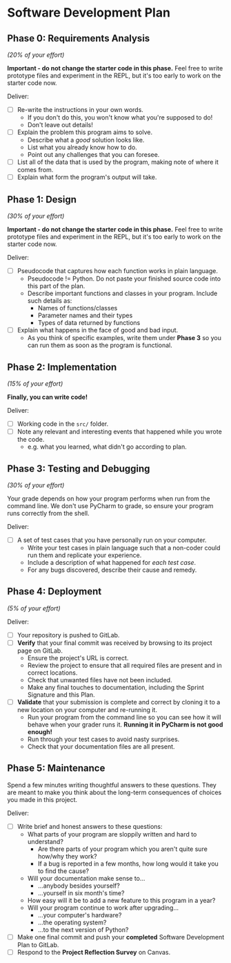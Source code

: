 # Software Development Plan  
  
Phase 0: Requirements Analysis  
------------------------------  
*(20% of your effort)*  
  
**Important - do not change the starter code in this phase.**  Feel free to write prototype files and experiment in the REPL, but it's too early to work on the starter code now.  
  
  
Deliver:  
  
*   [ ] Re-write the instructions in your own words.  
  *   If you don't do this, you won't know what you're supposed to do!  
  *   Don't leave out details!  
*   [ ] Explain the problem this program aims to solve.  
  *   Describe what a *good* solution looks like.  
  *   List what you already know how to do.  
  *   Point out any challenges that you can foresee.  
*   [ ] List all of the data that is used by the program, making note of where it comes from.  
*   [ ] Explain what form the program's output will take.

Phase 1: Design  
---------------  
*(30% of your effort)*  
  
**Important - do not change the starter code in this phase.**  Feel free to write prototype files and experiment in the REPL, but it's too early to work on the starter code now.  
  
Deliver:  
  
*   [ ] Pseudocode that captures how each function works in plain language.  
  *   Pseudocode != Python.  Do not paste your finished source code into this part of the plan.  
  *   Describe important functions and classes in your program.  Include such details as:  
        *   Names of functions/classes  
        *   Parameter names and their types  
        *   Types of data returned by functions  
*   [ ] Explain what happens in the face of good and bad input.  
  *   As you think of specific examples, write them under **Phase 3** so you can run them as soon as the program is functional.

Phase 2: Implementation  
-----------------------  
*(15% of your effort)*  
  
**Finally, you can write code!**  
  
Deliver:  
  
*   [ ] Working code in the `src/` folder.  
*   [ ] Note any relevant and interesting events that happened while you wrote the code.  
  *   e.g. what you learned, what didn't go according to plan.

Phase 3: Testing and Debugging  
------------------------------  
*(30% of your effort)*  
  
Your grade depends on how your program performs when run from the command line.  We don't use PyCharm to grade, so ensure your program runs correctly from the shell.  
  
Deliver:  
  
*   [ ] A set of test cases that you have personally run on your computer.  
  *   Write your test cases in plain language such that a non-coder could run them and replicate your experience.  
  *   Include a description of what happened for *each test case*.  
  *   For any bugs discovered, describe their cause and remedy.
  
Phase 4: Deployment  
-------------------  
*(5% of your effort)*  
  
Deliver:  
  
*   [ ] Your repository is pushed to GitLab.  
*   [ ] **Verify** that your final commit was received by browsing to its project page on GitLab.  
  *   Ensure the project's URL is correct.  
  *   Review the project to ensure that all required files are present and in correct locations.  
  *   Check that unwanted files have not been included.  
  *   Make any final touches to documentation, including the Sprint Signature and this Plan.  
*   [ ] **Validate** that your submission is complete and correct by cloning it to a new location on your computer and re-running it.  
    *  Run your program from the command line so you can see how it will behave when your grader runs it.  **Running it in PyCharm is not good enough!**  
    *   Run through your test cases to avoid nasty surprises.  
  *   Check that your documentation files are all present.

Phase 5: Maintenance  
--------------------  
  
Spend a few minutes writing thoughtful answers to these questions.  They are meant to make you think about the long-term consequences of choices you made in this project.  
  
Deliver:  
  
*   [ ] Write brief and honest answers to these questions:  
  *   What parts of your program are sloppily written and hard to understand?  
        *   Are there parts of your program which you aren't quite sure how/why they work?  
        *   If a bug is reported in a few months, how long would it take you to find the cause?  
  *   Will your documentation make sense to...  
        *   ...anybody besides yourself?  
        *   ...yourself in six month's time?  
  *   How easy will it be to add a new feature to this program in a year?  
  *   Will your program continue to work after upgrading...  
        *   ...your computer's hardware?  
        *   ...the operating system?  
        *   ...to the next version of Python?  
*   [ ] Make one final commit and push your **completed** Software Development Plan to GitLab.  
*   [ ] Respond to the **Project Reflection Survey** on Canvas.